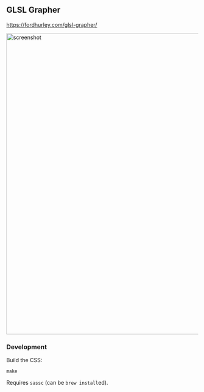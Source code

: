 GLSL Grapher
------------

https://fordhurley.com/glsl-grapher/

<img alt="screenshot" width="790" src="https://cl.ly/0G2u1R10080v/glsl-grapher.png">


### Development

Build the CSS:

    make

Requires `sassc` (can be `brew install`ed).

